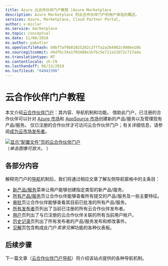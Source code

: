 ```yaml
---
title: Azure 云合作伙伴门户教程 |Azure Marketplace
description: Azure Marketplace 的云合作伙伴门户的用户体验的概述。
services: Azure, Marketplace, Cloud Partner Portal,
author: v-miclar
ms.service: marketplace
ms.topic: conceptual
ms.date: 11/08/2018
ms.author: pabutler
ms.openlocfilehash: b0bf7af9b81025202c2fffa2a264982c9986e10b
ms.sourcegitcommit: d4dfbc34a1f03488e1b7bc5e711a11b72c717ada
ms.translationtype: MT
ms.contentlocale: zh-CN
ms.lasthandoff: 06/13/2019
ms.locfileid: "64943396"
---
```

# <a name="cloud-partner-portal-tour"></a>云合作伙伴门户教程

本文介绍[云合作伙伴门户](https://cloudpartner.azure.com)：其内容、导航机制和功能。   借助此门户，已注册的合作伙伴可以针对 [Azure 市场](https://azuremarketplace.microsoft.com)和 [AppSource 市场](https://azuremarketplace.microsoft.com)创建新的产品/服务以及管理现有产品/服务。  仅已注册的合作伙伴才可访问云合作伙伴门户；有关详细信息，请参阅[成为云市场发布者](https://docs.microsoft.com/azure/marketplace/become-publisher)。

[![显示“配置文件”页的云合作伙伴门户](./media/portal-window_001a.png)](./media/portal-window_001b.png#lightbox)
<br/>   （*单击图像可放大。* ）


## <a name="section-contents"></a>各部分内容

解释完门户的[导航](./cpp-portal-navigation.md)机制后，我们将通过相应文章了解左侧导航窗格中的主条目： 
- [新产品/服务](./cpp-new-offer-menu.md)菜单让用户能够创建指定类型的新产品/服务。
- [所有产品/服务](./cpp-all-offers-page.md)页让合作伙伴能够查看所有提交的产品/服务及一些主要特征。 
- [审批](./cpp-approvals-page.md)页让合作伙伴能够查看其目前已批准的所有产品/服务。
- [所有发布者](./cpp-all-publishers-page.md)页列出了当前已注册的所有云合作伙伴发布者。
- [用户](./cpp-users-page.md)页列出了与已注册的云合作伙伴关联的所有当前用户帐户。
- [历史记录](./cpp-history-page.md)页列出了所有发布者的产品/服务发布和修改事件。 
- [见解](./cpp-insights-page.md)页包含构成此门户*卖家见解*功能的各种仪表板。


## <a name="next-steps"></a>后续步骤

下一篇文章（[云合作伙伴门户导航](./cpp-portal-navigation.md)）将介绍该站点提供的各种导航机制。
